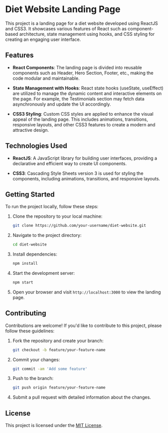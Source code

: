 # Diet Website Landing Page

This project is a landing page for a diet website developed using ReactJS and CSS3. It showcases various features of React such as component-based architecture, state management using hooks, and CSS styling for creating an engaging user interface.

## Features

- **React Components**: The landing page is divided into reusable components such as Header, Hero Section, Footer, etc., making the code modular and maintainable.

- **State Management with Hooks**: React state hooks (useState, useEffect) are utilized to manage the dynamic content and interactive elements on the page. For example, the Testimonials section may fetch data asynchronously and update the UI accordingly.

- **CSS3 Styling**: Custom CSS styles are applied to enhance the visual appeal of the landing page. This includes animations, transitions, responsive layouts, and other CSS3 features to create a modern and attractive design.

## Technologies Used

- **ReactJS**: A JavaScript library for building user interfaces, providing a declarative and efficient way to create UI components.

- **CSS3**: Cascading Style Sheets version 3 is used for styling the components, including animations, transitions, and responsive layouts.

## Getting Started

To run the project locally, follow these steps:

1. Clone the repository to your local machine:

    ```bash
    git clone https://github.com/your-username/diet-website.git
    ```

2. Navigate to the project directory:

    ```bash
    cd diet-website
    ```

3. Install dependencies:

    ```bash
    npm install
    ```

4. Start the development server:

    ```bash
    npm start
    ```

5. Open your browser and visit `http://localhost:3000` to view the landing page.

## Contributing

Contributions are welcome! If you'd like to contribute to this project, please follow these guidelines:

1. Fork the repository and create your branch:

    ```bash
    git checkout -b feature/your-feature-name
    ```

2. Commit your changes:

    ```bash
    git commit -am 'Add some feature'
    ```

3. Push to the branch:

    ```bash
    git push origin feature/your-feature-name
    ```

4. Submit a pull request with detailed information about the changes.

## License

This project is licensed under the [MIT License](LICENSE).
